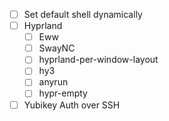 - [ ] Set default shell dynamically
- [ ] Hyprland
  - [ ] Eww
  - [ ] SwayNC
  - [ ] hyprland-per-window-layout
  - [ ] hy3
  - [ ] anyrun
  - [ ] hypr-empty
- [ ] Yubikey Auth over SSH